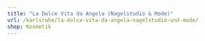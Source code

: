 ```yaml
---
title: "La Dolce Vita da Angela (Nagelstudio & Mode)"
url: /karlsruhe/la-dolce-vita-da-angela-nagelstudio-und-mode/
shop: Kosmetik
---
```

